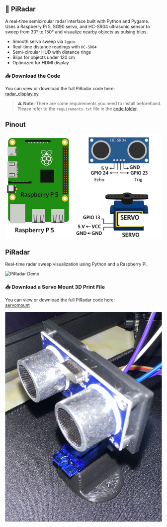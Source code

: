 ## 📡 PiRadar

A real-time semicircular radar interface built with Python and Pygame.  
Uses a Raspberry Pi 5, SG90 servo, and HC-SR04 ultrasonic sensor to sweep from 30° to 150° and visualize nearby objects as pulsing blips.

- Smooth servo sweep via `lgpio`
- Real-time distance readings with `HC-SR04`
- Semi-circular HUD with distance rings
- Blips for objects under 120 cm
- Optimized for HDMI display

### 📥 Download the Code

You can view or download the full PiRadar code here:  
[radar_display.py](https://github.com/ArvinGhaloosian/Portfolio/blob/main/PiRadar/code/radar_display.py)

> ⚠️ **Note:** There are some requirements you need to install beforehand.  
Please refer to the `requirements.txt` file in the [code folder](https://github.com/ArvinGhaloosian/Portfolio/tree/main/PiRadar/code).


## Pinout

![PiRadar Demo](https://github.com/ArvinGhaloosian/Portfolio/blob/main/PiRadar/images/Schem.png)


## PiRadar

Real-time radar sweep visualization using Python and a Raspberry Pi.

![PiRadar Demo](https://github.com/ArvinGhaloosian/Portfolio/blob/main/PiRadar/assets/PiRadar.GIF)

### 📥 Download a Servo Mount 3D Print File

You can view or download the full PiRadar code here:  
[servomount](https://www.thingiverse.com/thing:3451689/files)

![Servo Mount](ServoMount/ServoMount.jpg)
